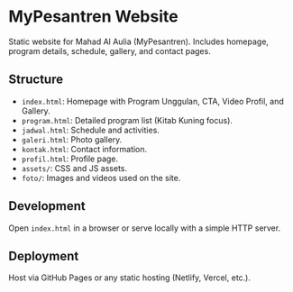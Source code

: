 # MyPesantren Website

Static website for Mahad Al Aulia (MyPesantren). Includes homepage, program details, schedule, gallery, and contact pages.

## Structure
- `index.html`: Homepage with Program Unggulan, CTA, Video Profil, and Gallery.
- `program.html`: Detailed program list (Kitab Kuning focus).
- `jadwal.html`: Schedule and activities.
- `galeri.html`: Photo gallery.
- `kontak.html`: Contact information.
- `profil.html`: Profile page.
- `assets/`: CSS and JS assets.
- `foto/`: Images and videos used on the site.

## Development
Open `index.html` in a browser or serve locally with a simple HTTP server.

## Deployment
Host via GitHub Pages or any static hosting (Netlify, Vercel, etc.).